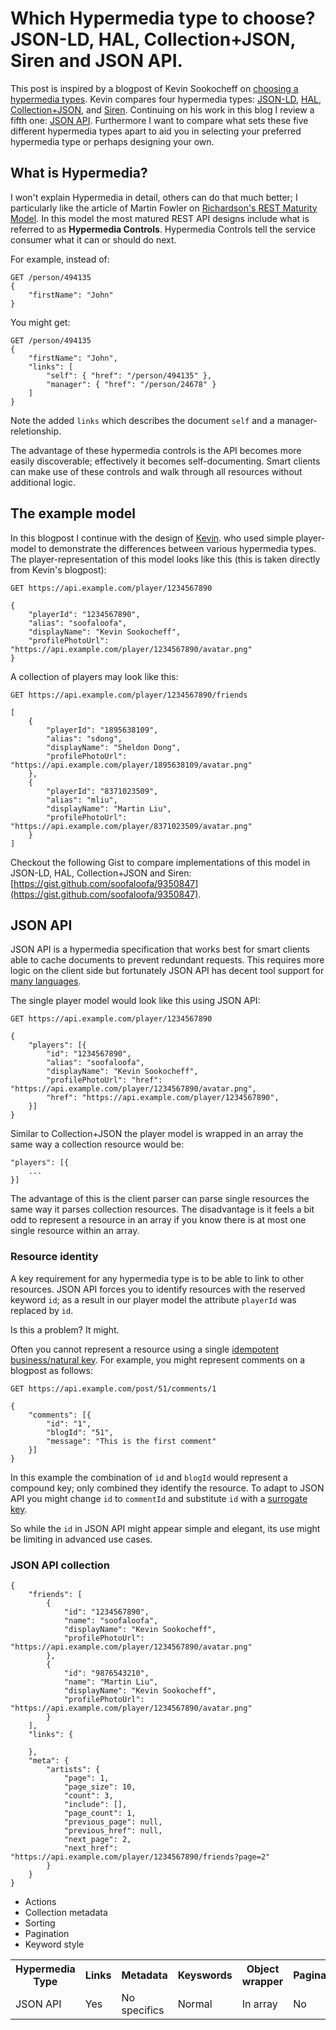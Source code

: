 # Which Hypermedia type to choose? JSON-LD, HAL, Collection+JSON, Siren and JSON API.

This post is inspired by a blogpost of Kevin Sookocheff on [choosing a hypermedia types](http://sookocheff.com/posts/2014-03-11-on-choosing-a-hypermedia-format/). Kevin compares four hypermedia types: [JSON-LD](http://json-ld.org/), [HAL](http://stateless.co/hal_specification.html), [Collection+JSON](http://amundsen.com/media-types/collection/), and [Siren](https://github.com/kevinswiber/siren). Continuing on his work in this blog I review a fifth one: [JSON API](http://jsonapi.org/). Furthermore I want to compare what sets these five different hypermedia types apart to aid you in selecting your preferred hypermedia type or perhaps designing your own.

## What is Hypermedia?

I won't explain Hypermedia in detail, others can do that much better; I particularly like the article of Martin Fowler on [Richardson's REST Maturity Model](http://martinfowler.com/articles/richardsonMaturityModel.html). In this model the most matured REST API designs include what is referred to as **Hypermedia Controls**. Hypermedia Controls tell the service consumer what it can or should do next.

For example, instead of:

	GET /person/494135
	{
		"firstName": "John"
	}

You might get:

	GET /person/494135
	{
		"firstName": "John",
		"links": [
			"self": { "href": "/person/494135" },
			"manager": { "href": "/person/24678" }
		]
	}

Note the added `links` which describes the document `self` and a manager-reletionship.

The advantage of these hypermedia controls is the API becomes more easily discoverable; effectively it becomes self-documenting. Smart clients can make use of these controls and walk through all resources without additional logic.

## The example model

In this blogpost I continue with the design of [Kevin](http://sookocheff.com/posts/2014-03-11-on-choosing-a-hypermedia-format/). who used simple player-model to demonstrate the differences between various hypermedia types. The player-representation of this model looks like this (this is taken directly from Kevin's blogpost):

	GET https://api.example.com/player/1234567890

	{
		"playerId": "1234567890",
   	 	"alias": "soofaloofa",
    	"displayName": "Kevin Sookocheff",
    	"profilePhotoUrl": "https://api.example.com/player/1234567890/avatar.png"
	}

A collection of players may look like this:

	GET https://api.example.com/player/1234567890/friends

	[
        {
            "playerId": "1895638109",
            "alias": "sdong",
            "displayName": "Sheldon Dong",
            "profilePhotoUrl": "https://api.example.com/player/1895638109/avatar.png"
        },
        {
            "playerId": "8371023509",
            "alias": "mliu",
            "displayName": "Martin Liu",
            "profilePhotoUrl": "https://api.example.com/player/8371023509/avatar.png"
        }
    ]

Checkout the following Gist to compare implementations of this model in JSON-LD, HAL, Collection+JSON and Siren: [https://gist.github.com/soofaloofa/9350847](https://gist.github.com/soofaloofa/9350847).

## JSON API

JSON API is a hypermedia specification that works best for smart clients able to cache documents to prevent redundant requests. This requires more logic on the client side but fortunately JSON API has decent tool support for [many languages](http://jsonapi.org/examples/).

The single player model would look like this using JSON API:

	GET https://api.example.com/player/1234567890

    {
        "players": [{
            "id": "1234567890",
            "alias": "soofaloofa",
            "displayName": "Kevin Sookocheff",
            "profilePhotoUrl": "href": "https://api.example.com/player/1234567890/avatar.png",
            "href": "https://api.example.com/player/1234567890",
        }]
    }

Similar to Collection+JSON the player model is wrapped in an array the same way a collection resource would be:

	"players": [{
		...
	}]

The advantage of this is the client parser can parse single resources the same way it parses collection resources. The disadvantage is it feels a bit odd to represent a resource in an array if you know there is at most one single resource within an array.

### Resource identity

A key requirement for any hypermedia type is to be able to link to other resources. JSON API forces you to identify resources with the reserved keyword `id`; as a result in our player model the attribute `playerId` was replaced by `id`.

Is this a problem? It might.

Often you cannot represent a resource using a single [idempotent](http://en.wikipedia.org/wiki/Idempotence) [business/natural key](http://en.wikipedia.org/wiki/Natural_key). For example, you might represent comments on a blogpost as follows:

	GET https://api.example.com/post/51/comments/1

    {
        "comments": [{
            "id": "1",
            "blogId": "51",
            "message": "This is the first comment"
        }]
    }

In this example the combination of `id` and `blogId` would represent a compound key; only combined they identify the resource. To adapt to JSON API you might change `id` to `commentId` and substitute `id` with a [surrogate key](http://en.wikipedia.org/wiki/Surrogate_key).

So while the `id` in JSON API might appear simple and elegant, its use might be limiting in advanced use cases.

### JSON API collection


    {
        "friends": [
            {
                "id": "1234567890",
                "name": "soofaloofa",
                "displayName": "Kevin Sookocheff",
                "profilePhotoUrl": "https://api.example.com/player/1234567890/avatar.png"
            },
            {
                "id": "9876543210",
                "name": "Martin Liu",
                "displayName": "Kevin Sookocheff",
                "profilePhotoUrl": "https://api.example.com/player/1234567890/avatar.png"
            }
        ],
        "links": {

        },
        "meta": {
            "artists": {
                "page": 1,
                "page_size": 10,
                "count": 3,
                "include": [],
                "page_count": 1,
                "previous_page": null,
                "previous_href": null,
                "next_page": 2,
                "next_href": "https://api.example.com/player/1234567890/friends?page=2"
            }
        }
    }


- Actions
- Collection metadata
- Sorting
- Pagination
- Keyword style


<table class="table table-striped">
  <tr>
    <th>Hypermedia Type</th>
	<th>Links</th>
	<th>Metadata</th>
	<th>Keyswords</th>
	<th>Object wrapper</th>
	<th>Pagination</th>
	<th>Sorting</th>
	<th>Error</th>
	<th>Matches original</th>
  </tr>
  <tr>
	<td>JSON API</td>
	<td>Yes</td>
	<td>No specifics</td>
	<td>Normal</td>
	<td>In array</td>
	<td>No</td>
	<td>Yes</td>
	<td>Yes</td>
	<td>4/5</td>
  </tr>
</table>
